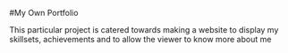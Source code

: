 #My Own Portfolio

This particular project is catered towards making a website to display my skillsets, achievements and to allow the viewer to know more about me
